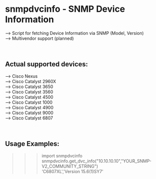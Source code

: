 # snmpdvcinfo - SNMP Device Information
--> Script for fetching Device Information via SNMP (Model, Version)  <br />
--> Multivendor support (planned) <br />
<br />
<br />
## Actual supported devices:
--> Cisco Nexus <br />
--> Cisco Catalyst 2960X <br />
--> Cisco Catalyst 3650 <br />
--> Cisco Catalyst 3560 <br />
--> Cisco Catalyst 4500 <br />
--> Cisco Catalyst 1000 <br />
--> Cisco Catalyst 4900 <br />
--> Cisco Catalyst 9000 <br />
--> Cisco Catalyst 6807 <br />
<br />
<br />
## Usage Examples:
>>> import snmpdvcinfo
>>>snmpdvcinfo.get_dvc_info("10.10.10.10","YOUR_SNMP-V2_COMMUNITY_STRING") <br />
'C6807XL','Version 15.6(1)SY7'
